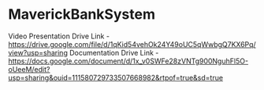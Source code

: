 # MaverickBankSystem

Video Presentation Drive Link - https://drive.google.com/file/d/1qKid54vehOk24Y49oUC5qWwbgQ7KX6Pq/view?usp=sharing
Documentation Drive Link - https://docs.google.com/document/d/1x_v0SWFe28zVNTg900NguhFl5O-oUeeM/edit?usp=sharing&ouid=111580729733507668982&rtpof=true&sd=true
